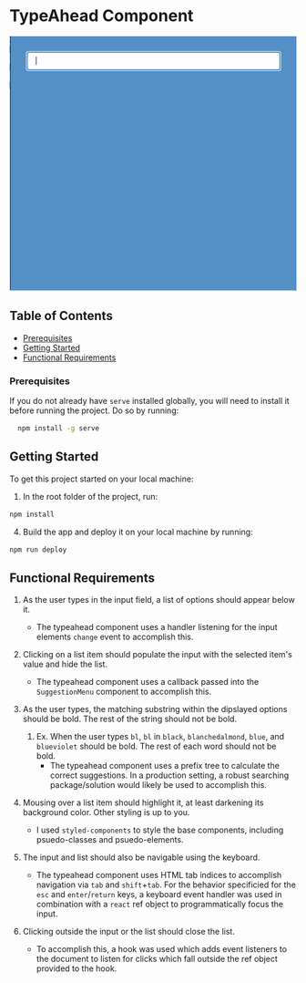 # TypeAhead Component

![](public/assets/typeahead-demo.gif)

## Table of Contents

- [Prerequisites](#pre_reqs)
- [Getting Started](#getting_started)
- [Functional Requirements](#func_reqs)

### Prerequisites <a name = "prereqs"></a>

If you do not already have `serve` installed globally, you will need to install it before running the project. Do so by running:

```bash
  npm install -g serve
```

## Getting Started <a name = "getting_started"></a>

To get this project started on your local machine:

1. In the root folder of the project, run:

```bash
npm install
```

4. Build the app and deploy it on your local machine by running:

```bash
npm run deploy
```

## Functional Requirements <a name = "func_reqs"></a>

1. As the user types in the input field, a list of options should appear below it.
   - The typeahead component uses a handler listening for the input elements `change` event to accomplish this.
2. Clicking on a list item should populate the input with the selected item's value and hide the list.

   - The typeahead component uses a callback passed into the `SuggestionMenu` component to accomplish this.

3. As the user types, the matching substring within the dipslayed options should be bold. The rest of the string should not be bold.
   1. Ex. When the user types `bl`, `bl` in `black`, `blanchedalmond`, `blue`, and `blueviolet` should be bold. The rest of each word should not be bold.
      - The typeahead component uses a prefix tree to calculate the correct suggestions. In a production setting, a robust searching package/solution would likely be used to accomplish this.
4. Mousing over a list item should highlight it, at least darkening its background color. Other styling is up to you.

   - I used `styled-components` to style the base components, including psuedo-classes and psuedo-elements.

5. The input and list should also be navigable using the keyboard.

   - The typeahead component uses HTML tab indices to accomplish navigation via `tab` and `shift`+`tab`. For the behavior specificied for the `esc` and `enter`/`return` keys, a keyboard event handler was used in combination with a `react` ref object to programmatically focus the input.

6. Clicking outside the input or the list should close the list.

   - To accomplish this, a hook was used which adds event listeners to the document to listen for clicks which fall outside the ref object provided to the hook.
